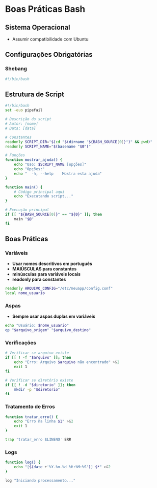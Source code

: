 # Boas Práticas Bash

## Sistema Operacional
- Assumir compatibilidade com Ubuntu

## Configurações Obrigatórias

### Shebang
```bash
#!/bin/bash
```

## Estrutura de Script

```bash
#!/bin/bash
set -euo pipefail

# Descrição do script
# Autor: [nome]
# Data: [data]

# Constantes
readonly SCRIPT_DIR="$(cd "$(dirname "${BASH_SOURCE[0]}")" && pwd)"
readonly SCRIPT_NAME="$(basename "$0")"

# Funções
function mostrar_ajuda() {
    echo "Uso: $SCRIPT_NAME [opções]"
    echo "Opções:"
    echo "  -h, --help    Mostra esta ajuda"
}

function main() {
    # Código principal aqui
    echo "Executando script..."
}

# Execução principal
if [[ "${BASH_SOURCE[0]}" == "${0}" ]]; then
    main "$@"
fi
```

## Boas Práticas

### Variáveis
- **Usar nomes descritivos em português**
- **MAIÚSCULAS para constantes**
- **minúsculas para variáveis locais**
- **readonly para constantes**

```bash
readonly ARQUIVO_CONFIG="/etc/meuapp/config.conf"
local nome_usuario
```

### Aspas
- **Sempre usar aspas duplas em variáveis**
```bash
echo "Usuário: $nome_usuario"
cp "$arquivo_origem" "$arquivo_destino"
```

### Verificações
```bash
# Verificar se arquivo existe
if [[ ! -f "$arquivo" ]]; then
    echo "Erro: Arquivo $arquivo não encontrado" >&2
    exit 1
fi

# Verificar se diretório existe
if [[ ! -d "$diretorio" ]]; then
    mkdir -p "$diretorio"
fi
```

### Tratamento de Erros
```bash
function tratar_erro() {
    echo "Erro na linha $1" >&2
    exit 1
}

trap 'tratar_erro $LINENO' ERR
```

### Logs
```bash
function log() {
    echo "[$(date +'%Y-%m-%d %H:%M:%S')] $*" >&2
}

log "Iniciando processamento..."
```